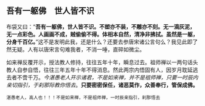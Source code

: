 ## 吾有一躯佛　世人皆不识

布袋又曰：“**吾有一躯佛，世人皆不识。不塑亦不装，不雕亦不刻。无一滴灰泥，无一点彩色。人画画不成，贼偷偷不得。体相本自然，清净非拂拭。虽然是一躯，分身千百亿。**”这不是发明此我，还是什么？还要去参唐宋诸公言句么？我见此即了然无疑。人有以唐宋言句难我者，不消一唾，直碎如微尘。

如来禅反覆开示，授法教人修持，往往五年十年，瞬息过去。祖师禅以一两句话头教人自参自悟，往往三年五年十年不得消息。然此两宗内悟固有人，因岁月耽延逃去者不啻千万。*今湛愚老人开示诸君，不是如来禅，并不是祖师禅，只要一时辰内亲切指引，于刹那际教你悟去*。**只要密密保任，诸恶莫作，众善奉行，管保成佛。**

```yang
湛愚老人，高人也！！！不是如来禅，不是祖师禅，一时辰亲指引，刹那悟去
```
